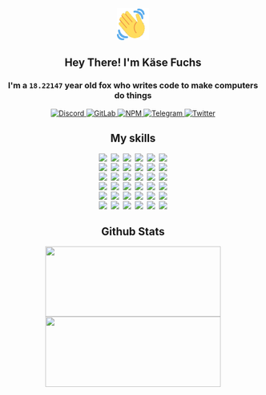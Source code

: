 <div><p align=center><img src=./resources/images/wave.gif width=64px height=64px></p><h2 align=center>Hey There! I'm Käse Fuchs</h2><h3 align=center>I'm a <code>18.22147</code> year old fox who writes code to make computers do things</h3><p align=center><a href=https://discord.com/users/507526681125322772><img alt=Discord src="https://img.shields.io/badge/Discord-5865F2?logo=discord&logoColor=white&style=flat-square#5090c0f6711802f14cfe9be17b022661"> </a><a href=https://gitlab.com/kasefuchs><img alt=GitLab src="https://img.shields.io/badge/GitLab-330F63?logo=gitlab&logoColor=white&style=flat-square#5090c0f6711802f14cfe9be17b022661"> </a><a href=https://npmjs.com/~kasefuchs><img alt=NPM src="https://img.shields.io/badge/NPM-CB3837?logo=npm&logoColor=white&style=flat-square#5090c0f6711802f14cfe9be17b022661"> </a><a href=https://t.me/kasefuchs><img alt=Telegram src="https://img.shields.io/badge/Telegram-2CA5E0?logo=telegram&logoColor=white&style=flat-square#5090c0f6711802f14cfe9be17b022661"> </a><a href=https://twitter.com/kasefuchs><img alt=Twitter src="https://img.shields.io/badge/Twitter-1DA1F2?logo=twitter&logoColor=white&style=flat-square#5090c0f6711802f14cfe9be17b022661"></a></p><h2 align=center>My skills</h2><p align=center><a href=https://aws.amazon.com/ ><picture><source srcset="https://skillicons.dev/icons?i=aws&theme=dark#5090c0f6711802f14cfe9be17b022661" media="(prefers-color-scheme: dark)"><source srcset="https://skillicons.dev/icons?i=aws&theme=light#5090c0f6711802f14cfe9be17b022661" media="(prefers-color-scheme: light), (prefers-color-scheme: no-preference)"><img src="https://skillicons.dev/icons?i=aws&theme=light#5090c0f6711802f14cfe9be17b022661"></picture></a>&nbsp;&nbsp;<a href=https://en.wikipedia.org/wiki/Bash_(Unix_shell)><picture><source srcset="https://skillicons.dev/icons?i=bash&theme=dark#5090c0f6711802f14cfe9be17b022661" media="(prefers-color-scheme: dark)"><source srcset="https://skillicons.dev/icons?i=bash&theme=light#5090c0f6711802f14cfe9be17b022661" media="(prefers-color-scheme: light), (prefers-color-scheme: no-preference)"><img src="https://skillicons.dev/icons?i=bash&theme=light#5090c0f6711802f14cfe9be17b022661"></picture></a>&nbsp;&nbsp;<a href=https://discord.com/developers/docs><picture><source srcset="https://skillicons.dev/icons?i=bots&theme=dark#5090c0f6711802f14cfe9be17b022661" media="(prefers-color-scheme: dark)"><source srcset="https://skillicons.dev/icons?i=bots&theme=light#5090c0f6711802f14cfe9be17b022661" media="(prefers-color-scheme: light), (prefers-color-scheme: no-preference)"><img src="https://skillicons.dev/icons?i=bots&theme=light#5090c0f6711802f14cfe9be17b022661"></picture></a>&nbsp;&nbsp;<a href=https://www.cloudflare.com/ ><picture><source srcset="https://skillicons.dev/icons?i=cloudflare&theme=dark#5090c0f6711802f14cfe9be17b022661" media="(prefers-color-scheme: dark)"><source srcset="https://skillicons.dev/icons?i=cloudflare&theme=light#5090c0f6711802f14cfe9be17b022661" media="(prefers-color-scheme: light), (prefers-color-scheme: no-preference)"><img src="https://skillicons.dev/icons?i=cloudflare&theme=light#5090c0f6711802f14cfe9be17b022661"></picture></a>&nbsp;&nbsp;<a href=https://en.wikipedia.org/wiki/CSS><picture><source srcset="https://skillicons.dev/icons?i=css&theme=dark#5090c0f6711802f14cfe9be17b022661" media="(prefers-color-scheme: dark)"><source srcset="https://skillicons.dev/icons?i=css&theme=light#5090c0f6711802f14cfe9be17b022661" media="(prefers-color-scheme: light), (prefers-color-scheme: no-preference)"><img src="https://skillicons.dev/icons?i=css&theme=light#5090c0f6711802f14cfe9be17b022661"></picture></a>&nbsp;&nbsp;<a href=https://www.docker.com/ ><picture><source srcset="https://skillicons.dev/icons?i=docker&theme=dark#5090c0f6711802f14cfe9be17b022661" media="(prefers-color-scheme: dark)"><source srcset="https://skillicons.dev/icons?i=docker&theme=light#5090c0f6711802f14cfe9be17b022661" media="(prefers-color-scheme: light), (prefers-color-scheme: no-preference)"><img src="https://skillicons.dev/icons?i=docker&theme=light#5090c0f6711802f14cfe9be17b022661"></picture></a><br><a href=https://www.electronjs.org/ ><picture><source srcset="https://skillicons.dev/icons?i=electron&theme=dark#5090c0f6711802f14cfe9be17b022661" media="(prefers-color-scheme: dark)"><source srcset="https://skillicons.dev/icons?i=electron&theme=light#5090c0f6711802f14cfe9be17b022661" media="(prefers-color-scheme: light), (prefers-color-scheme: no-preference)"><img src="https://skillicons.dev/icons?i=electron&theme=light#5090c0f6711802f14cfe9be17b022661"></picture></a>&nbsp;&nbsp;<a href=https://expressjs.com/ ><picture><source srcset="https://skillicons.dev/icons?i=express&theme=dark#5090c0f6711802f14cfe9be17b022661" media="(prefers-color-scheme: dark)"><source srcset="https://skillicons.dev/icons?i=express&theme=light#5090c0f6711802f14cfe9be17b022661" media="(prefers-color-scheme: light), (prefers-color-scheme: no-preference)"><img src="https://skillicons.dev/icons?i=express&theme=light#5090c0f6711802f14cfe9be17b022661"></picture></a>&nbsp;&nbsp;<a href=https://www.figma.com/ ><picture><source srcset="https://skillicons.dev/icons?i=figma&theme=dark#5090c0f6711802f14cfe9be17b022661" media="(prefers-color-scheme: dark)"><source srcset="https://skillicons.dev/icons?i=figma&theme=light#5090c0f6711802f14cfe9be17b022661" media="(prefers-color-scheme: light), (prefers-color-scheme: no-preference)"><img src="https://skillicons.dev/icons?i=figma&theme=light#5090c0f6711802f14cfe9be17b022661"></picture></a>&nbsp;&nbsp;<a href=https://firebase.google.com/ ><picture><source srcset="https://skillicons.dev/icons?i=firebase&theme=dark#5090c0f6711802f14cfe9be17b022661" media="(prefers-color-scheme: dark)"><source srcset="https://skillicons.dev/icons?i=firebase&theme=light#5090c0f6711802f14cfe9be17b022661" media="(prefers-color-scheme: light), (prefers-color-scheme: no-preference)"><img src="https://skillicons.dev/icons?i=firebase&theme=light#5090c0f6711802f14cfe9be17b022661"></picture></a>&nbsp;&nbsp;<a href=https://flask.palletsprojects.com/ ><picture><source srcset="https://skillicons.dev/icons?i=flask&theme=dark#5090c0f6711802f14cfe9be17b022661" media="(prefers-color-scheme: dark)"><source srcset="https://skillicons.dev/icons?i=flask&theme=light#5090c0f6711802f14cfe9be17b022661" media="(prefers-color-scheme: light), (prefers-color-scheme: no-preference)"><img src="https://skillicons.dev/icons?i=flask&theme=light#5090c0f6711802f14cfe9be17b022661"></picture></a>&nbsp;&nbsp;<a href=https://cloud.google.com/ ><picture><source srcset="https://skillicons.dev/icons?i=gcp&theme=dark#5090c0f6711802f14cfe9be17b022661" media="(prefers-color-scheme: dark)"><source srcset="https://skillicons.dev/icons?i=gcp&theme=light#5090c0f6711802f14cfe9be17b022661" media="(prefers-color-scheme: light), (prefers-color-scheme: no-preference)"><img src="https://skillicons.dev/icons?i=gcp&theme=light#5090c0f6711802f14cfe9be17b022661"></picture></a><br><a href=https://git-scm.com/ ><picture><source srcset="https://skillicons.dev/icons?i=git&theme=dark#5090c0f6711802f14cfe9be17b022661" media="(prefers-color-scheme: dark)"><source srcset="https://skillicons.dev/icons?i=git&theme=light#5090c0f6711802f14cfe9be17b022661" media="(prefers-color-scheme: light), (prefers-color-scheme: no-preference)"><img src="https://skillicons.dev/icons?i=git&theme=light#5090c0f6711802f14cfe9be17b022661"></picture></a>&nbsp;&nbsp;<a href=https://github.com/ ><picture><source srcset="https://skillicons.dev/icons?i=github&theme=dark#5090c0f6711802f14cfe9be17b022661" media="(prefers-color-scheme: dark)"><source srcset="https://skillicons.dev/icons?i=github&theme=light#5090c0f6711802f14cfe9be17b022661" media="(prefers-color-scheme: light), (prefers-color-scheme: no-preference)"><img src="https://skillicons.dev/icons?i=github&theme=light#5090c0f6711802f14cfe9be17b022661"></picture></a>&nbsp;&nbsp;<a href=https://gitlab.com/ ><picture><source srcset="https://skillicons.dev/icons?i=gitlab&theme=dark#5090c0f6711802f14cfe9be17b022661" media="(prefers-color-scheme: dark)"><source srcset="https://skillicons.dev/icons?i=gitlab&theme=light#5090c0f6711802f14cfe9be17b022661" media="(prefers-color-scheme: light), (prefers-color-scheme: no-preference)"><img src="https://skillicons.dev/icons?i=gitlab&theme=light#5090c0f6711802f14cfe9be17b022661"></picture></a>&nbsp;&nbsp;<a href=https://www.heroku.com/ ><picture><source srcset="https://skillicons.dev/icons?i=heroku&theme=dark#5090c0f6711802f14cfe9be17b022661" media="(prefers-color-scheme: dark)"><source srcset="https://skillicons.dev/icons?i=heroku&theme=light#5090c0f6711802f14cfe9be17b022661" media="(prefers-color-scheme: light), (prefers-color-scheme: no-preference)"><img src="https://skillicons.dev/icons?i=heroku&theme=light#5090c0f6711802f14cfe9be17b022661"></picture></a>&nbsp;&nbsp;<a href=https://en.wikipedia.org/wiki/HTML><picture><source srcset="https://skillicons.dev/icons?i=html&theme=dark#5090c0f6711802f14cfe9be17b022661" media="(prefers-color-scheme: dark)"><source srcset="https://skillicons.dev/icons?i=html&theme=light#5090c0f6711802f14cfe9be17b022661" media="(prefers-color-scheme: light), (prefers-color-scheme: no-preference)"><img src="https://skillicons.dev/icons?i=html&theme=light#5090c0f6711802f14cfe9be17b022661"></picture></a>&nbsp;&nbsp;<a href=https://en.wikipedia.org/wiki/JavaScript><picture><source srcset="https://skillicons.dev/icons?i=js&theme=dark#5090c0f6711802f14cfe9be17b022661" media="(prefers-color-scheme: dark)"><source srcset="https://skillicons.dev/icons?i=js&theme=light#5090c0f6711802f14cfe9be17b022661" media="(prefers-color-scheme: light), (prefers-color-scheme: no-preference)"><img src="https://skillicons.dev/icons?i=js&theme=light#5090c0f6711802f14cfe9be17b022661"></picture></a><br><a href=https://en.wikipedia.org/wiki/Linux><picture><source srcset="https://skillicons.dev/icons?i=linux&theme=dark#5090c0f6711802f14cfe9be17b022661" media="(prefers-color-scheme: dark)"><source srcset="https://skillicons.dev/icons?i=linux&theme=light#5090c0f6711802f14cfe9be17b022661" media="(prefers-color-scheme: light), (prefers-color-scheme: no-preference)"><img src="https://skillicons.dev/icons?i=linux&theme=light#5090c0f6711802f14cfe9be17b022661"></picture></a>&nbsp;&nbsp;<a href=https://mui.com/ ><picture><source srcset="https://skillicons.dev/icons?i=materialui&theme=dark#5090c0f6711802f14cfe9be17b022661" media="(prefers-color-scheme: dark)"><source srcset="https://skillicons.dev/icons?i=materialui&theme=light#5090c0f6711802f14cfe9be17b022661" media="(prefers-color-scheme: light), (prefers-color-scheme: no-preference)"><img src="https://skillicons.dev/icons?i=materialui&theme=light#5090c0f6711802f14cfe9be17b022661"></picture></a>&nbsp;&nbsp;<a href=https://en.wikipedia.org/wiki/Markdown><picture><source srcset="https://skillicons.dev/icons?i=md&theme=dark#5090c0f6711802f14cfe9be17b022661" media="(prefers-color-scheme: dark)"><source srcset="https://skillicons.dev/icons?i=md&theme=light#5090c0f6711802f14cfe9be17b022661" media="(prefers-color-scheme: light), (prefers-color-scheme: no-preference)"><img src="https://skillicons.dev/icons?i=md&theme=light#5090c0f6711802f14cfe9be17b022661"></picture></a>&nbsp;&nbsp;<a href=https://www.mongodb.com/ ><picture><source srcset="https://skillicons.dev/icons?i=mongodb&theme=dark#5090c0f6711802f14cfe9be17b022661" media="(prefers-color-scheme: dark)"><source srcset="https://skillicons.dev/icons?i=mongodb&theme=light#5090c0f6711802f14cfe9be17b022661" media="(prefers-color-scheme: light), (prefers-color-scheme: no-preference)"><img src="https://skillicons.dev/icons?i=mongodb&theme=light#5090c0f6711802f14cfe9be17b022661"></picture></a>&nbsp;&nbsp;<a href=https://www.mysql.com/ ><picture><source srcset="https://skillicons.dev/icons?i=mysql&theme=dark#5090c0f6711802f14cfe9be17b022661" media="(prefers-color-scheme: dark)"><source srcset="https://skillicons.dev/icons?i=mysql&theme=light#5090c0f6711802f14cfe9be17b022661" media="(prefers-color-scheme: light), (prefers-color-scheme: no-preference)"><img src="https://skillicons.dev/icons?i=mysql&theme=light#5090c0f6711802f14cfe9be17b022661"></picture></a>&nbsp;&nbsp;<a href=https://nextjs.org/ ><picture><source srcset="https://skillicons.dev/icons?i=nextjs&theme=dark#5090c0f6711802f14cfe9be17b022661" media="(prefers-color-scheme: dark)"><source srcset="https://skillicons.dev/icons?i=nextjs&theme=light#5090c0f6711802f14cfe9be17b022661" media="(prefers-color-scheme: light), (prefers-color-scheme: no-preference)"><img src="https://skillicons.dev/icons?i=nextjs&theme=light#5090c0f6711802f14cfe9be17b022661"></picture></a><br><a href=https://nodejs.org/en/ ><picture><source srcset="https://skillicons.dev/icons?i=nodejs&theme=dark#5090c0f6711802f14cfe9be17b022661" media="(prefers-color-scheme: dark)"><source srcset="https://skillicons.dev/icons?i=nodejs&theme=light#5090c0f6711802f14cfe9be17b022661" media="(prefers-color-scheme: light), (prefers-color-scheme: no-preference)"><img src="https://skillicons.dev/icons?i=nodejs&theme=light#5090c0f6711802f14cfe9be17b022661"></picture></a>&nbsp;&nbsp;<a href=https://www.postgresql.org/ ><picture><source srcset="https://skillicons.dev/icons?i=postgres&theme=dark#5090c0f6711802f14cfe9be17b022661" media="(prefers-color-scheme: dark)"><source srcset="https://skillicons.dev/icons?i=postgres&theme=light#5090c0f6711802f14cfe9be17b022661" media="(prefers-color-scheme: light), (prefers-color-scheme: no-preference)"><img src="https://skillicons.dev/icons?i=postgres&theme=light#5090c0f6711802f14cfe9be17b022661"></picture></a>&nbsp;&nbsp;<a href=https://learn.microsoft.com/en-us/powershell/ ><picture><source srcset="https://skillicons.dev/icons?i=powershell&theme=dark#5090c0f6711802f14cfe9be17b022661" media="(prefers-color-scheme: dark)"><source srcset="https://skillicons.dev/icons?i=powershell&theme=light#5090c0f6711802f14cfe9be17b022661" media="(prefers-color-scheme: light), (prefers-color-scheme: no-preference)"><img src="https://skillicons.dev/icons?i=powershell&theme=light#5090c0f6711802f14cfe9be17b022661"></picture></a>&nbsp;&nbsp;<a href=https://www.python.org/ ><picture><source srcset="https://skillicons.dev/icons?i=py&theme=dark#5090c0f6711802f14cfe9be17b022661" media="(prefers-color-scheme: dark)"><source srcset="https://skillicons.dev/icons?i=py&theme=light#5090c0f6711802f14cfe9be17b022661" media="(prefers-color-scheme: light), (prefers-color-scheme: no-preference)"><img src="https://skillicons.dev/icons?i=py&theme=light#5090c0f6711802f14cfe9be17b022661"></picture></a>&nbsp;&nbsp;<a href=https://www.raspberrypi.org/ ><picture><source srcset="https://skillicons.dev/icons?i=raspberrypi&theme=dark#5090c0f6711802f14cfe9be17b022661" media="(prefers-color-scheme: dark)"><source srcset="https://skillicons.dev/icons?i=raspberrypi&theme=light#5090c0f6711802f14cfe9be17b022661" media="(prefers-color-scheme: light), (prefers-color-scheme: no-preference)"><img src="https://skillicons.dev/icons?i=raspberrypi&theme=light#5090c0f6711802f14cfe9be17b022661"></picture></a>&nbsp;&nbsp;<a href=https://reactjs.org/ ><picture><source srcset="https://skillicons.dev/icons?i=react&theme=dark#5090c0f6711802f14cfe9be17b022661" media="(prefers-color-scheme: dark)"><source srcset="https://skillicons.dev/icons?i=react&theme=light#5090c0f6711802f14cfe9be17b022661" media="(prefers-color-scheme: light), (prefers-color-scheme: no-preference)"><img src="https://skillicons.dev/icons?i=react&theme=light#5090c0f6711802f14cfe9be17b022661"></picture></a><br><a href=https://redux.js.org/ ><picture><source srcset="https://skillicons.dev/icons?i=redux&theme=dark#5090c0f6711802f14cfe9be17b022661" media="(prefers-color-scheme: dark)"><source srcset="https://skillicons.dev/icons?i=redux&theme=light#5090c0f6711802f14cfe9be17b022661" media="(prefers-color-scheme: light), (prefers-color-scheme: no-preference)"><img src="https://skillicons.dev/icons?i=redux&theme=light#5090c0f6711802f14cfe9be17b022661"></picture></a>&nbsp;&nbsp;<a href=https://en.wikipedia.org/wiki/Regular_expression><picture><source srcset="https://skillicons.dev/icons?i=regex&theme=dark#5090c0f6711802f14cfe9be17b022661" media="(prefers-color-scheme: dark)"><source srcset="https://skillicons.dev/icons?i=regex&theme=light#5090c0f6711802f14cfe9be17b022661" media="(prefers-color-scheme: light), (prefers-color-scheme: no-preference)"><img src="https://skillicons.dev/icons?i=regex&theme=light#5090c0f6711802f14cfe9be17b022661"></picture></a>&nbsp;&nbsp;<a href=https://en.wikipedia.org/wiki/Sass_(stylesheet_language)><picture><source srcset="https://skillicons.dev/icons?i=sass&theme=dark#5090c0f6711802f14cfe9be17b022661" media="(prefers-color-scheme: dark)"><source srcset="https://skillicons.dev/icons?i=sass&theme=light#5090c0f6711802f14cfe9be17b022661" media="(prefers-color-scheme: light), (prefers-color-scheme: no-preference)"><img src="https://skillicons.dev/icons?i=sass&theme=light#5090c0f6711802f14cfe9be17b022661"></picture></a>&nbsp;&nbsp;<a href=https://www.typescriptlang.org/ ><picture><source srcset="https://skillicons.dev/icons?i=ts&theme=dark#5090c0f6711802f14cfe9be17b022661" media="(prefers-color-scheme: dark)"><source srcset="https://skillicons.dev/icons?i=ts&theme=light#5090c0f6711802f14cfe9be17b022661" media="(prefers-color-scheme: light), (prefers-color-scheme: no-preference)"><img src="https://skillicons.dev/icons?i=ts&theme=light#5090c0f6711802f14cfe9be17b022661"></picture></a>&nbsp;&nbsp;<a href=https://unity.com/ ><picture><source srcset="https://skillicons.dev/icons?i=unity&theme=dark#5090c0f6711802f14cfe9be17b022661" media="(prefers-color-scheme: dark)"><source srcset="https://skillicons.dev/icons?i=unity&theme=light#5090c0f6711802f14cfe9be17b022661" media="(prefers-color-scheme: light), (prefers-color-scheme: no-preference)"><img src="https://skillicons.dev/icons?i=unity&theme=light#5090c0f6711802f14cfe9be17b022661"></picture></a>&nbsp;&nbsp;<a href=https://workers.cloudflare.com/ ><picture><source srcset="https://skillicons.dev/icons?i=workers&theme=dark#5090c0f6711802f14cfe9be17b022661" media="(prefers-color-scheme: dark)"><source srcset="https://skillicons.dev/icons?i=workers&theme=light#5090c0f6711802f14cfe9be17b022661" media="(prefers-color-scheme: light), (prefers-color-scheme: no-preference)"><img src="https://skillicons.dev/icons?i=workers&theme=light#5090c0f6711802f14cfe9be17b022661"></picture></a><br></p><h2 align=center>Github Stats</h2><p align=center><picture><source srcset="https://github-readme-stats-kasefuchs.vercel.app/api/?count_private=true&hide_border=true&hide_rank=true&line_height=20&hide_title=true&username=Kasefuchs&theme=dark#5090c0f6711802f14cfe9be17b022661" media="(prefers-color-scheme: dark)"><source srcset="https://github-readme-stats-kasefuchs.vercel.app/api/?count_private=true&hide_border=true&hide_rank=true&line_height=20&hide_title=true&username=Kasefuchs&theme=light#5090c0f6711802f14cfe9be17b022661" media="(prefers-color-scheme: light), (prefers-color-scheme: no-preference)"><img align=middle width=350 height=140 src="https://github-readme-stats-kasefuchs.vercel.app/api/?count_private=true&hide_border=true&hide_rank=true&line_height=20&hide_title=true&username=Kasefuchs&theme=light#5090c0f6711802f14cfe9be17b022661"></picture><picture><source srcset="https://github-readme-stats-kasefuchs.vercel.app/api/top-langs/?count_private=true&hide_border=true&layout=compact&username=Kasefuchs&theme=dark#5090c0f6711802f14cfe9be17b022661" media="(prefers-color-scheme: dark)"><source srcset="https://github-readme-stats-kasefuchs.vercel.app/api/top-langs/?count_private=true&hide_border=true&layout=compact&username=Kasefuchs&theme=light#5090c0f6711802f14cfe9be17b022661" media="(prefers-color-scheme: light), (prefers-color-scheme: no-preference)"><img align=middle width=350 height=140 src="https://github-readme-stats-kasefuchs.vercel.app/api/top-langs/?count_private=true&hide_border=true&layout=compact&username=Kasefuchs&theme=light#5090c0f6711802f14cfe9be17b022661"></picture></p><img src="https://hit.yhype.me/github/profile?user_id=64592097#5090c0f6711802f14cfe9be17b022661" alt=""></div>